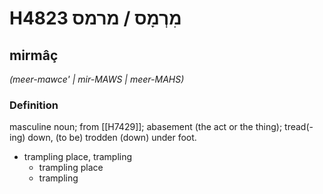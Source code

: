 # H4823 מִרְמָס / מרמס

## mirmâç

_(meer-mawce' | mir-MAWS | meer-MAHS)_

### Definition

masculine noun; from [[H7429]]; abasement (the act or the thing); tread(-ing) down, (to be) trodden (down) under foot.

- trampling place, trampling
    - trampling place
    - trampling
